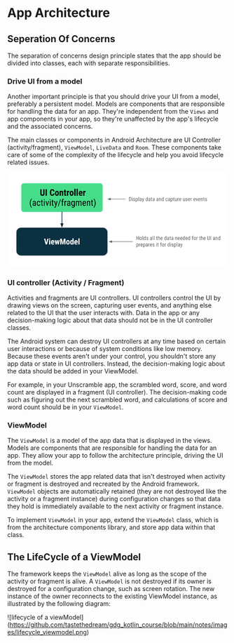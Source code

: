 # App Architecture

## Seperation Of Concerns

The separation of concerns design principle states that the app should be divided into classes, each with separate responsibilities.

### Drive UI from a model

Another important principle is that you should drive your UI from a model, preferably a persistent model. Models are components that are responsible for handling the data for an app. They're independent from the `Views` and app components in your app, so they're unaffected by the app's lifecycle and the associated concerns.

The main classes or components in Android Architecture are UI Controller (activity/fragment), `ViewModel`, `LiveData` and `Room`. These components take care of some of the complexity of the lifecycle and help you avoid lifecycle related issues. 

![viewmodel image](https://github.com/tastethedream/gdg_kotlin_course/blob/main/notes/images/viewmodel.png)

### UI controller (Activity / Fragment)

Activities and fragments are UI controllers. UI controllers control the UI by drawing views on the screen, capturing user events, and anything else related to the UI that the user interacts with. Data in the app or any decision-making logic about that data should not be in the UI controller classes.

The Android system can destroy UI controllers at any time based on certain user interactions or because of system conditions like low memory. Because these events aren't under your control, you shouldn't store any app data or state in UI controllers. Instead, the decision-making logic about the data should be added in your ViewModel.

For example, in your Unscramble app, the scrambled word, score, and word count are displayed in a fragment (UI controller). The decision-making code such as figuring out the next scrambled word, and calculations of score and word count should be in your `ViewModel`.

### ViewModel

The `ViewModel` is a model of the app data that is displayed in the views. Models are components that are responsible for handling the data for an app. They allow your app to follow the architecture principle, driving the UI from the model.

The `ViewModel` stores the app related data that isn't destroyed when activity or fragment is destroyed and recreated by the Android framework. `ViewModel` objects are automatically retained (they are not destroyed like the activity or a fragment instance) during configuration changes so that data they hold is immediately available to the next activity or fragment instance.

To implement `ViewModel` in your app, extend the `ViewModel` class, which is from the architecture components library, and store app data within that class.

## The LifeCycle of a ViewModel

The framework keeps the `ViewModel` alive as long as the scope of the activity or fragment is alive. A `ViewModel` is not destroyed if its owner is destroyed for a configuration change, such as screen rotation. The new instance of the owner reconnects to the existing ViewModel instance, as illustrated by the following diagram:

![lifecycle of a viewModel] (https://github.com/tastethedream/gdg_kotlin_course/blob/main/notes/images/lifecycle_viewmodel.png)
